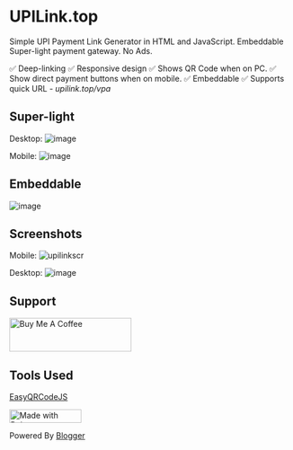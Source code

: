 # UPILink.top
Simple UPI Payment Link Generator in HTML and JavaScript. Embeddable Super-light payment gateway.
No Ads.

✅ Deep-linking
✅ Responsive design
✅ Shows QR Code when on PC.
✅ Show direct payment buttons when on mobile.
✅ Embeddable
✅ Supports quick URL - _upilink.top/vpa_


## Super-light

Desktop:
![image](https://user-images.githubusercontent.com/20312984/226095883-ae9c44f6-037e-4b1a-909f-bcbde85a2e37.png)

Mobile:
![image](https://user-images.githubusercontent.com/20312984/226095864-b13d20dd-168d-4eae-804e-f941a5a9c1c4.png)


## Embeddable
![image](https://user-images.githubusercontent.com/20312984/226095839-2a1230ad-db92-4d9f-9102-a9f7ae1fb194.png)


## Screenshots
Mobile:
![upilinkscr](https://user-images.githubusercontent.com/20312984/226097421-5b68881e-7a5e-4045-8779-09195064e111.png)

Desktop:
![image](https://user-images.githubusercontent.com/20312984/226097416-2df6b975-cbde-4d57-acac-7a1ebe2d8edd.png)


## Support
[<img src="https://cdn.buymeacoffee.com/buttons/v2/default-yellow.png" alt="Buy Me A Coffee" style="height: 60px !important;width: 217px !important;" >](https://www.buymeacoffee.com/madhuraj)

## Tools Used
[EasyQRCodeJS](https://github.com/ushelp/EasyQRCodeJS)

[<img
    src="https://bulma.io/images/made-with-bulma.png"
    alt="Made with Bulma"
    width="128"
    height="24">](https://bulma.io)

Powered By [Blogger](https://blogger.com)


